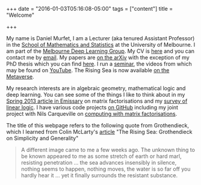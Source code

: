 +++
date = "2016-01-03T05:16:08-05:00"
tags = ["content"]
title = "Welcome"

+++

My name is Daniel Murfet, I am a Lecturer (aka tenured Assistant Professor) in the [School of Mathematics and Statistics](http://www.ms.unimelb.edu.au/) at the University of Melbourne. I am part of the [Melbourne Deep Learning Group](http://mdlg.ai). My CV is [here](http://therisingsea.org/cv.pdf) and you can contact me by [email](mailto:d.murfet@unimelb.edu.au). My papers are [on the arXiv](https://arxiv.org/find/all/1/au:+murfet%5fdaniel/0/1/0/all/0/1) with the exception of my PhD thesis which you can find [here](http://therisingsea.org/thesis.pdf). I run a [seminar](http://therisingsea.org/post/seminar-ch/), the videos from which may be found on [YouTube](https://www.youtube.com/channel/UCJTk6uSbSsclXN8v3b27_QQ/videos?flow=list&live_view=500&view=0&sort=dd). The Rising Sea is now available [on the Metaverse](https://metauni.org).

My research interests are in algebraic geometry, mathematical logic and deep learning. You can see some of the things I like to think about in my [Spring 2013 article in Emissary](https://www.msri.org/attachments/media/news/emissary/EmissarySpring2013.pdf) on matrix factorisations and my [survey of linear logic](http://arxiv.org/abs/1407.2650). I have various code projects [on GitHub](https://github.com/dmurfet/) including my joint project with Nils Carqueville on [computing with matrix factorisations](https://github.com/dmurfet/mf).

The title of this webpage refers to the following quote from Grothendieck, which I learned from Colin McLarty's [article](http://www.cwru.edu/artsci/phil/RisingSea.pdf) "The Rising Sea: Grothendieck on Simplicity and Generality"

> A different image came to me a few weeks ago. The unknown thing to be known appeared to me as some stretch of earth or hard marl, resisting penetration ... the sea advances insensibly in silence, nothing seems to happen, nothing moves, the water is so far off you hardly hear it ... yet it finally surrounds the resistant substance.